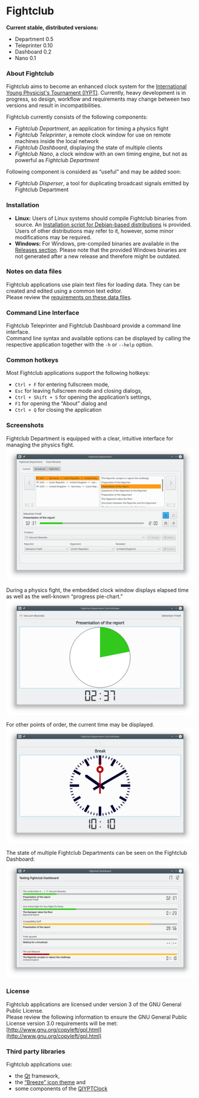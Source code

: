 # Fightclub

**Current stable, distributed versions:**

 - Department 0.5
 - Teleprinter 0.10
 - Dashboard 0.2
 - Nano 0.1


### About Fightclub
Fightclub aims to become an enhanced clock system for the [International Young Physicist's Tournament (IYPT)](http://iypt.org).
Currently, heavy development is in progress, so design, workflow and requirements may change between two versions and result in incompatibilities.


Fightclub currently consists of the following components:

 - *Fightclub Department*, an application for timing a physics fight
 - *Fightclub Teleprinter*, a remote clock window for use on remote machines inside the local network
 - *Fightclub Dashboard*, displaying the state of multiple clients
 - *Fightclub Nano*, a clock window with an own timing engine, but not as powerful as *Fightclub Department*


Following component is considerd as “useful” and may be added soon:

 - *Fightclub Disperser*, a tool for duplicating broadcast signals emitted by Fightclub Department

 
### Installation
 - **Linux:** Users of Linux systems should compile Fightclub binaries from source. An [Installation script for Debian-based distributions](INSTALL.debian) is provided. Users of other distributions may refer to it, however, some minor modifications may be required.
 - **Windows:** For Windows, pre-compiled binaries are available in the [Releases section](https://github.com/SFr682k/fightclub/releases). Please note that the provided Windows binaries are not generated after a new release and therefore might be outdated.


### Notes on data files
Fightclub applications use plain text files for loading data. They can be created and edited using a common text editor.  
Please review the [requirements on these data files](docs/fightclub-file-requirements.pdf).


### Command Line Interface
Fightclub Teleprinter and Fightclub Dashboard provide a command line interface.  
Command line syntax and available options can be displayed by calling the respective application together with the `-h` or `--help` option.


### Common hotkeys
Most Fightclub applications support the following hotkeys:

 - `Ctrl + F` for entering fullscreen mode,
 - `Esc` for leaving fullscreen mode and closing dialogs,
 - `Ctrl + Shift + S` for opening the application’s settings,
 - `F1` for opening the “About” dialog and
 - `Ctrl + Q` for closing the application


### Screenshots
Fightclub Department is equipped with a clear, intuitive interface for managing the physics fight.  
![Fightclub Department control interface](docs/screenshot-department.png)

During a physics fight, the embedded clock window displays elapsed time as well as the well-known “progress pie-chart.”  
![The clock window during a physics fight](docs/screenshot-clockwindow.png)

For other points of order, the current time may be displayed.  
![The clock window during a break](docs/screenshot-roomclock.png)

The state of multiple Fightclub Departments can be seen on the Fightclub Dashboard:  
![The state of multiple Departments displayed on the Dashboard](docs/screenshot-dashboard.png)






### License
Fightclub applications are licensed under version 3 of the GNU General Public License.  
Please review the following information to ensure the GNU General Public License version 3.0 requirements will be met:
[http://www.gnu.org/copyleft/gpl.html](http://www.gnu.org/copyleft/gpl.html)



### Third party libraries
Fightclub applications use:

 - the [Qt](https://www.qt.io/) framework,
 - the [“Breeze” icon theme](https://github.com/kde/breeze-icons) and
 - some components of the [QIYPTClock](https://github.com/drogenlied/QIYPTClock)
